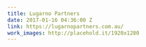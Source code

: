 ```yaml
---
title: Lugarno Partners
date: 2017-01-16 04:36:00 Z
link: https://lugarnopartners.com.au/
work_images: http://placehold.it/1920x1280
---
```


